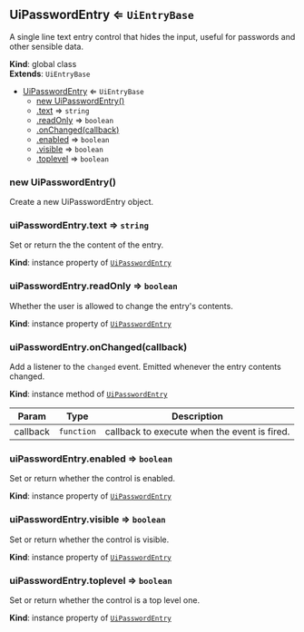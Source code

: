 
<a id="uipasswordentry"></a>
## UiPasswordEntry ⇐ <code>UiEntryBase</code>
A single line text entry control that hides the input, useful for passwords
and other sensible data.

**Kind**: global class  
**Extends**: <code>UiEntryBase</code>  

* [UiPasswordEntry](#UiPasswordEntry) ⇐ <code>UiEntryBase</code>
    * [new UiPasswordEntry()](#new_UiPasswordEntry_new)
    * [.text](#UiPasswordEntry_text) ⇒ <code>string</code>
    * [.readOnly](#UiPasswordEntry_readOnly) ⇒ <code>boolean</code>
    * [.onChanged(callback)](#UiPasswordEntry_onChanged)
    * [.enabled](#UiPasswordEntry_enabled) ⇒ <code>boolean</code>
    * [.visible](#UiPasswordEntry_visible) ⇒ <code>boolean</code>
    * [.toplevel](#UiPasswordEntry_toplevel) ⇒ <code>boolean</code>


<a id="new_uipasswordentry_new"></a>
### new UiPasswordEntry()
Create a new UiPasswordEntry object.


<a id="uipasswordentry_text"></a>
### uiPasswordEntry.text ⇒ <code>string</code>
Set or return the the content of the entry.

**Kind**: instance property of [<code>UiPasswordEntry</code>](#UiPasswordEntry)  

<a id="uipasswordentry_readonly"></a>
### uiPasswordEntry.readOnly ⇒ <code>boolean</code>
Whether the user is allowed to change the entry's contents.

**Kind**: instance property of [<code>UiPasswordEntry</code>](#UiPasswordEntry)  

<a id="uipasswordentry_onchanged"></a>
### uiPasswordEntry.onChanged(callback)
Add a listener to the `changed` event. Emitted whenever the entry contents
changed.

**Kind**: instance method of [<code>UiPasswordEntry</code>](#UiPasswordEntry)  

| Param | Type | Description |
| --- | --- | --- |
| callback | <code>function</code> | callback to execute when the event is fired. |


<a id="uipasswordentry_enabled"></a>
### uiPasswordEntry.enabled ⇒ <code>boolean</code>
Set or return whether the control is enabled.

**Kind**: instance property of [<code>UiPasswordEntry</code>](#UiPasswordEntry)  

<a id="uipasswordentry_visible"></a>
### uiPasswordEntry.visible ⇒ <code>boolean</code>
Set or return whether the control is visible.

**Kind**: instance property of [<code>UiPasswordEntry</code>](#UiPasswordEntry)  

<a id="uipasswordentry_toplevel"></a>
### uiPasswordEntry.toplevel ⇒ <code>boolean</code>
Set or return whether the control is a top level one.

**Kind**: instance property of [<code>UiPasswordEntry</code>](#UiPasswordEntry)  

